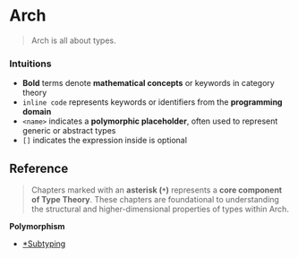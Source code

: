 # Arch

> Arch is all about types.

### Intuitions

- **Bold** terms denote **mathematical concepts** or keywords in category theory  
- `inline code` represents keywords or identifiers from the **programming domain**  
- `<name>` indicates a **polymorphic placeholder**, often used to represent generic or abstract types
- `[]` indicates the expression inside is optional

## Reference

> Chapters marked with an **asterisk (`*`)** represents a **core component of Type Theory**. These chapters are foundational to understanding the structural and higher-dimensional properties of types within Arch.

**Polymorphism**

- [*Subtyping]()
